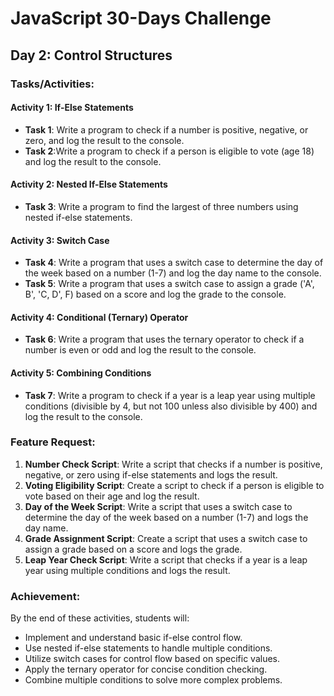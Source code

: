 # JavaScript 30-Days Challenge

## Day 2: Control Structures

### Tasks/Activities:

#### Activity 1: If-Else Statements

- **Task 1**: Write a program to check if a number is positive, negative, or zero, and log the result to the console.
- **Task 2**:Write a program to check if a person is eligible to vote (age 18) and log the result to the console.

#### Activity 2: Nested If-Else Statements

- **Task 3**: Write a program to find the largest of three numbers using nested if-else statements.

#### Activity 3: Switch Case

- **Task 4**: Write a program that uses a switch case to determine the day of the week based on a number (1-7) and log the day name to the console.
- **Task 5**: Write a program that uses a switch case to assign a grade ('A', B', 'C, D', F) based on a score and log the grade to the console.

#### Activity 4: Conditional (Ternary) Operator
- **Task 6**: Write a program that uses the ternary operator to check if a number is even or odd and log the result to the console.
#### Activity 5: Combining Conditions
- **Task 7**: Write a program to check if a year is a leap year using multiple conditions (divisible by 4, but not 100 unless also divisible by 400) and log the result to the console.

### Feature Request:

1. **Number Check Script**: Write a script that checks if a number is positive, negative, or zero using if-else statements and logs the result.
2. **Voting Eligibility Script**: Create a script to check if a person is eligible to vote based on their age and log the result.
3. **Day of the Week Script**: Write a script that uses a switch case to determine the day of the week based on a number (1-7) and logs the day name.
4. **Grade Assignment Script**: Create a script that uses a switch case to assign a grade based on a score and logs the grade.
5. **Leap Year Check Script**: Write a script that checks if a year is a leap year using multiple conditions and logs the result.

### Achievement:

By the end of these activities, students will:
- Implement and understand basic if-else control flow.
- Use nested if-else statements to handle multiple conditions.
- Utilize switch cases for control flow based on specific values.
- Apply the ternary operator for concise condition checking.
- Combine multiple conditions to solve more complex problems.
